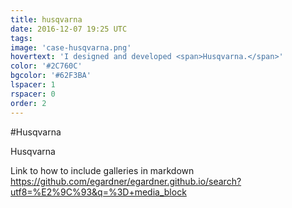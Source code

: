 ```yaml
---
title: husqvarna
date: 2016-12-07 19:25 UTC
tags:
image: 'case-husqvarna.png'
hovertext: 'I designed and developed <span>Husqvarna.</span>'
color: '#2C760C'
bgcolor: '#62F3BA'
lspacer: 1
rspacer: 0
order: 2
---
```


#Husqvarna

Husqvarna

Link to how to include galleries in markdown
https://github.com/egardner/egardner.github.io/search?utf8=%E2%9C%93&q=%3D+media_block
